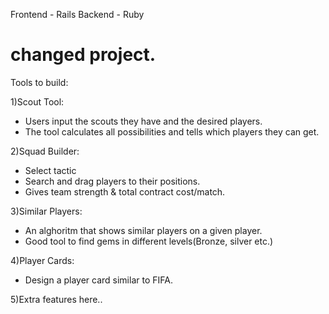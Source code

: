Frontend - Rails
Backend - Ruby


# changed project.

Tools to build:

1)Scout Tool: 

* Users input the scouts they have and the desired players.
* The tool calculates all possibilities and tells which players they can get. 

2)Squad Builder:

* Select tactic
* Search and drag players to their positions.
* Gives team strength & total contract cost/match.

3)Similar Players:

* An alghoritm that shows similar players on a given player.
* Good tool to find gems in different levels(Bronze, silver etc.)

4)Player Cards:

* Design a player card similar to FIFA. 

5)Extra features here..

